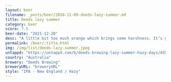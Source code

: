 ```yaml
---
layout: beer
filename: _posts/beer/2016-11-09-deeds-lazy-summer.md
title: Deeds lazy summer
category: beer
score: 7.5
beer-date: "2021-12-28"
desc: "A little bit too much orange which brings some harshness. It’s good to start but gets a bit much towards the end"
permalink: /beer/:title.html
img: /img/list/deeds-lazy-summer.jpeg
untappd: "https://untappd.com/b/deeds-brewing-lazy-summer-hazy-days/4598677"
country: "Australia"
brewery: "Deeds Brewing"
breweryURL: "breweryURL"
style: "IPA - New England / Hazy"
---
```

